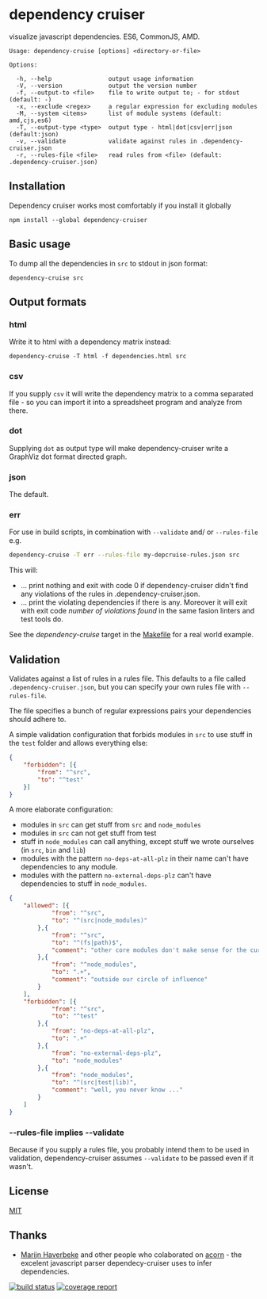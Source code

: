 # dependency cruiser
visualize javascript dependencies. ES6, CommonJS, AMD.

```
Usage: dependency-cruise [options] <directory-or-file>

Options:

  -h, --help                output usage information
  -V, --version             output the version number
  -f, --output-to <file>    file to write output to; - for stdout (default: -)
  -x, --exclude <regex>     a regular expression for excluding modules
  -M, --system <items>      list of module systems (default: amd,cjs,es6)
  -T, --output-type <type>  output type - html|dot|csv|err|json (default:json)
  -v, --validate            validate against rules in .dependency-cruiser.json
  -r, --rules-file <file>   read rules from <file> (default: .dependency-cruiser.json)
```

## Installation
Dependency cruiser works most comfortably if you install it globally

```
npm install --global dependency-cruiser
```

## Basic usage
To dump all the dependencies in `src` to stdout in json format:

```shell
dependency-cruise src
```

## Output formats
### html
Write it to html with a dependency matrix instead:
```shell
dependency-cruise -T html -f dependencies.html src
```

### csv
If you supply `csv` it will write the dependency matrix to a comma
separated file - so you can import it into a spreadsheet program
and analyze from there.

### dot
Supplying `dot` as output type will make dependency-cruiser write
a GraphViz dot format directed graph.

### json
The default.

### err
For use in build scripts, in combination with `--validate` and/ or
`--rules-file` e.g.

```sh
dependency-cruise -T err --rules-file my-depcruise-rules.json src
```

This will:
- ... print nothing and exit with code 0 if dependency-cruiser didn't
  find any violations of the rules in .dependency-cruiser.json.
- ... print the violating dependencies if there is any. Moreover it
  will exit with exit code _number of violations found_ in the same fasion
  linters and test tools do.

See the _dependency-cruise_ target in the [Makefile](Makefile) for a real world
example.

## Validation
Validates against a list of rules in a rules file. This defaults to a file
called `.dependency-cruiser.json`, but you can specify your own rules file
with `--rules-file`.

The file specifies a bunch of regular expressions pairs your dependencies
should adhere to.

A simple validation configuration that forbids modules in `src` to use stuff
in the `test` folder and allows everything else:

```json
{
    "forbidden": [{
        "from": "^src",
        "to": "^test"
    }]
}
```

A more elaborate configuration:
- modules in `src` can get stuff from `src` and `node_modules`
- modules in `src` can not get stuff from test
- stuff in `node_modules` can call anything, except stuff
  we wrote ourselves (in `src`, `bin` and `lib`)
- modules with the pattern `no-deps-at-all-plz` in their name
  can't have dependencies to any module.
- modules with the pattern `no-external-deps-plz` can't have
  dependencies to stuff in `node_modules`.


```json
{
    "allowed": [{
            "from": "^src",
            "to": "^(src|node_modules)"
        },{
            "from": "^src",
            "to": "^(fs|path)$",
            "comment": "other core modules don't make sense for the current project"
        },{
            "from": "^node_modules",
            "to": ".+",
            "comment": "outside our circle of influence"
        }
    ],
    "forbidden": [{
            "from": "^src",
            "to": "^test"
        },{
            "from": "no-deps-at-all-plz",
            "to": ".+"
        },{
            "from": "no-external-deps-plz",
            "to": "node_modules"
        },{
            "from": "node_modules",
            "to": "^(src|test|lib)",
            "comment": "well, you never know ..."
        }
    ]
}
```


### --rules-file implies --validate
Because if you supply a rules file, you probably intend them to
be used in validation, dependency-cruiser assumes `--validate`
to be passed even if it wasn't.


## License
[MIT](LICENSE)

## Thanks
- [Marijn Haverbeke](http://marijnhaverbeke.nl) and other people who
  colaborated on [acorn](https://github.com/ternjs/acorn) -
  the excelent javascript parser dependecy-cruiser uses to infer
  dependencies.

[![build status](https://gitlab.com/sverweij/dependency-cruiser/badges/develop/build.svg)](https://gitlab.com/sverweij/dependency-cruiser/commits/develop)
[![coverage report](https://gitlab.com/sverweij/dependency-cruiser/badges/develop/coverage.svg)](https://gitlab.com/sverweij/dependency-cruiser/commits/develop)
